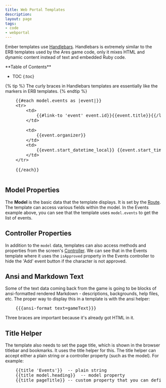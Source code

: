 ```yaml
---
title: Web Portal Templates
description: 
layout: page
tags:
- code
- webportal
---
```


Ember templates use [Handlebars](https://guides.emberjs.com/v2.18.0/templates/handlebars-basics/).  Handlebars is extremely similar to the ERB templates used by the Ares game code, only it mixes HTML and dynamic content instead of text and embedded Ruby code.

<div id="inline_toc" markdown="1">
**Table of Contents**

* TOC
{:toc}
</div>

{% tip %} 
The curly braces in Handlebars templates are essentially like the markers in ERB templates.
{% endtip %}

<pre>
    &#x7b;&#x7b;#each model.events as |event|}}
    &lt;tr>
        &lt;td>
            &#x7b;&#x7b;#link-to 'event' event.id}}&#x7b;&#x7b;event.title}}&#x7b;&#x7b;/link-to}}
        &lt;/td>

        &lt;td>
            &#x7b;&#x7b;event.organizer}}
        &lt;/td>
        &lt;td>
            &#x7b;&#x7b;event.start_datetime_local}} &#x7b;&#x7b;event.start_time_standard}})
        &lt;/td>
    &lt;/tr>

    &#x7b;&#x7b;/each}}
    
</pre>

## Model Properties

The **Model** is the basic data that the template displays.  It is set by the [Route](/tutorials/code/web-routes.html).  The template can access various fields within the model.  In the Events example above, you can see that the template uses `model.events` to get the list of events.

## Controller Properties

In addition to the `model` data, templates can also access methods and properties from the screen's [Controller](/tutorials/code/web-controllers.html).  We can see that in the Events template where it uses the `isApproved` property in the Events controller to hide the 'Add' event button if the character is not approved.

## Ansi and Markdown Text

Some of the text data coming back from the game is going to be blocks of ansi-formatted rendered Markdown - descriptions, backgrounds, help files, etc.   The proper way to display this in a template is with the ansi helper:

<pre>
    &#x7b;&#x7b;&#x7b;ansi-format text=gameText&#x7d;&#x7d;&#x7d;
</pre>

Three braces are important because it's already got HTML in it.


## Title Helper

The template also needs to set the page title, which is shown in the browser titlebar and bookmarks.  It uses the title helper for this. The title helper can accept either a plain string or a controller property (such as the model).  For example:

<pre>
    &#x7b;&#x7b;title 'Events'&#x7d;&#x7d;  -- plain string
    &#x7b;&#x7b;title model.heading&#x7d;&#x7d;  -- model property
    &#x7b;&#x7b;title pageTitle&#x7d;&#x7d; -- custom property that you can define in the controller
</pre>